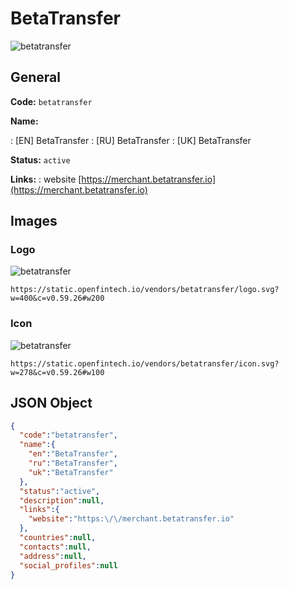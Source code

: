 
# BetaTransfer 
![betatransfer](https://static.openfintech.io/vendors/betatransfer/logo.svg?w=400&c=v0.59.26#w200)  

## General 
 
**Code:** `betatransfer` 
 
**Name:** 
 
:	[EN] BetaTransfer 
:	[RU] BetaTransfer 
:	[UK] BetaTransfer 
 
**Status:** `active` 
 
**Links:** 
: website [https://merchant.betatransfer.io](https://merchant.betatransfer.io) 
 

## Images 

### Logo 
 
![betatransfer](https://static.openfintech.io/vendors/betatransfer/logo.svg?w=400&c=v0.59.26#w200)  

```
https://static.openfintech.io/vendors/betatransfer/logo.svg?w=400&c=v0.59.26#w200
```  

### Icon 
 
![betatransfer](https://static.openfintech.io/vendors/betatransfer/icon.svg?w=278&c=v0.59.26#w100)  

```
https://static.openfintech.io/vendors/betatransfer/icon.svg?w=278&c=v0.59.26#w100
```  

## JSON Object 

```json
{
  "code":"betatransfer",
  "name":{
    "en":"BetaTransfer",
    "ru":"BetaTransfer",
    "uk":"BetaTransfer"
  },
  "status":"active",
  "description":null,
  "links":{
    "website":"https:\/\/merchant.betatransfer.io"
  },
  "countries":null,
  "contacts":null,
  "address":null,
  "social_profiles":null
}
```  
